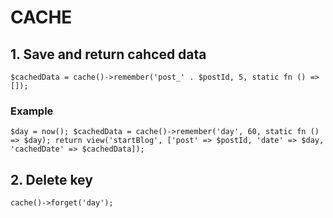 # CACHE

## 1. Save and return cahced data
`$cachedData = cache()->remember('post_' . $postId, 5, static fn () => []);`

### Example

`
$day = now();
$cachedData = cache()->remember('day', 60, static fn () => $day);
return view('startBlog', ['post' => $postId, 'date' => $day, 'cachedDate' => $cachedData]);
`

## 2. Delete key

`cache()->forget('day');`
